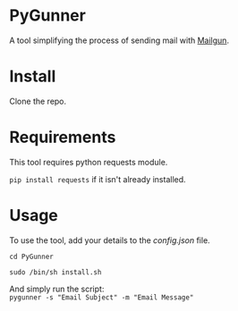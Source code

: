 # PyGunner
A tool simplifying the process of sending mail with [Mailgun](https://www.mailgun.com/).

# Install
Clone the repo.

# Requirements
This tool requires python requests module.

`pip install requests` if it isn't already installed.

# Usage

To use the tool, add your details to the *config.json* file.

`cd PyGunner`

`sudo /bin/sh install.sh`

And simply run the script:  
`pygunner -s "Email Subject" -m "Email Message"`
